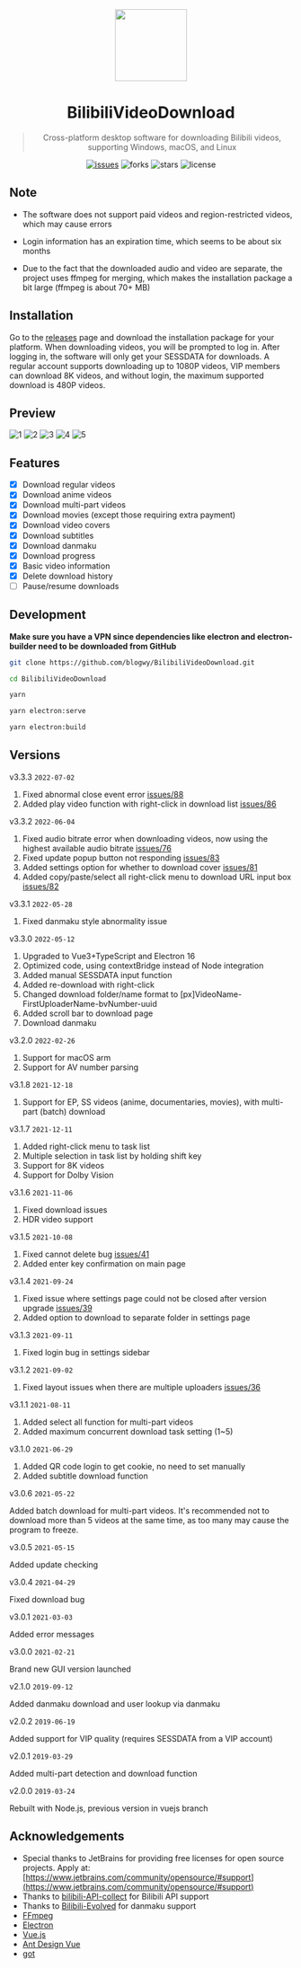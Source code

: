 <div align="center">
  <img src="./build/icons/256x256.png" alt="" width="128">
  <h1>BilibiliVideoDownload</h1>
  <blockquote>Cross-platform desktop software for downloading Bilibili videos, supporting Windows, macOS, and Linux</blockquote>
</div>

<div align="center">
  <a href="https://github.com/blogwy/BilibiliVideoDownload/issues"><img src="https://img.shields.io/github/issues/blogwy/BilibiliVideoDownload" alt="issues"></a>
  <a><img src="https://img.shields.io/github/forks/blogwy/BilibiliVideoDownload" alt="forks"></a>
  <a><img src="https://img.shields.io/github/stars/blogwy/BilibiliVideoDownload" alt="stars"></a>
  <a><img src="https://img.shields.io/github/license/blogwy/BilibiliVideoDownload" alt="license"></a>
</div>

## Note

* The software does not support paid videos and region-restricted videos, which may cause errors

* Login information has an expiration time, which seems to be about six months

* Due to the fact that the downloaded audio and video are separate, the project uses ffmpeg for merging, which makes the installation package a bit large (ffmpeg is about 70+ MB)

## Installation

Go to the [releases](https://github.com/blogwy/BilibiliVideoDownload/releases) page and download the installation package for your platform. When downloading videos, you will be prompted to log in. After logging in, the software will only get your SESSDATA for downloads. A regular account supports downloading up to 1080P videos, VIP members can download 8K videos, and without login, the maximum supported download is 480P videos.

## Preview

![1](./screenshots/1.png)
![2](./screenshots/2.png)
![3](./screenshots/3.png)
![4](./screenshots/4.png)
![5](./screenshots/5.png)


## Features

* [x] Download regular videos
* [x] Download anime videos
* [x] Download multi-part videos
* [x] Download movies (except those requiring extra payment)
* [x] Download video covers
* [x] Download subtitles
* [x] Download danmaku
* [x] Download progress
* [x] Basic video information
* [x] Delete download history
* [ ] Pause/resume downloads

## Development

**Make sure you have a VPN since dependencies like electron and electron-builder need to be downloaded from GitHub**

```bash
git clone https://github.com/blogwy/BilibiliVideoDownload.git

cd BilibiliVideoDownload

yarn

yarn electron:serve

yarn electron:build
```
## Versions

v3.3.3 `2022-07-02`

1. Fixed abnormal close event error [issues/88](https://github.com/blogwy/BilibiliVideoDownload/issues/88)
2. Added play video function with right-click in download list [issues/86](https://github.com/blogwy/BilibiliVideoDownload/issues/86)

v3.3.2 `2022-06-04`

1. Fixed audio bitrate error when downloading videos, now using the highest available audio bitrate [issues/76](https://github.com/blogwy/BilibiliVideoDownload/issues/76)
2. Fixed update popup button not responding [issues/83](https://github.com/blogwy/BilibiliVideoDownload/issues/83)
3. Added settings option for whether to download cover [issues/81](https://github.com/blogwy/BilibiliVideoDownload/issues/81)
4. Added copy/paste/select all right-click menu to download URL input box [issues/82](https://github.com/blogwy/BilibiliVideoDownload/issues/82)

v3.3.1 `2022-05-28`

1. Fixed danmaku style abnormality issue

v3.3.0 `2022-05-12`

1. Upgraded to Vue3+TypeScript and Electron 16
2. Optimized code, using contextBridge instead of Node integration
3. Added manual SESSDATA input function
4. Added re-download with right-click
5. Changed download folder/name format to [px]VideoName-FirstUploaderName-bvNumber-uuid
6. Added scroll bar to download page
7. Download danmaku

v3.2.0 `2022-02-26`

1. Support for macOS arm
2. Support for AV number parsing

v3.1.8 `2021-12-18`

1. Support for EP, SS videos (anime, documentaries, movies), with multi-part (batch) download

v3.1.7 `2021-12-11`

1. Added right-click menu to task list
2. Multiple selection in task list by holding shift key
3. Support for 8K videos
4. Support for Dolby Vision

v3.1.6 `2021-11-06`

1. Fixed download issues
2. HDR video support

v3.1.5 `2021-10-08`

1. Fixed cannot delete bug [issues/41](https://github.com/blogwy/BilibiliVideoDownload/issues/41)
2. Added enter key confirmation on main page

v3.1.4 `2021-09-24`

1. Fixed issue where settings page could not be closed after version upgrade [issues/39](https://github.com/blogwy/BilibiliVideoDownload/issues/39)
2. Added option to download to separate folder in settings page

v3.1.3 `2021-09-11`

1. Fixed login bug in settings sidebar

v3.1.2 `2021-09-02`

1. Fixed layout issues when there are multiple uploaders [issues/36](https://github.com/blogwy/BilibiliVideoDownload/issues/36)

v3.1.1 `2021-08-11`

1. Added select all function for multi-part videos
2. Added maximum concurrent download task setting (1~5)

v3.1.0 `2021-06-29`

1. Added QR code login to get cookie, no need to set manually
2. Added subtitle download function

v3.0.6 `2021-05-22`

Added batch download for multi-part videos. It's recommended not to download more than 5 videos at the same time, as too many may cause the program to freeze.

v3.0.5 `2021-05-15`

Added update checking

v3.0.4 `2021-04-29`

Fixed download bug

v3.0.1 `2021-03-03`

Added error messages

v3.0.0 `2021-02-21`

Brand new GUI version launched

v2.1.0 `2019-09-12`

Added danmaku download and user lookup via danmaku

v2.0.2 `2019-06-19`

Added support for VIP quality (requires SESSDATA from a VIP account)

v2.0.1 `2019-03-29`

Added multi-part detection and download function

v2.0.0 `2019-03-24`

Rebuilt with Node.js, previous version in vuejs branch

## Acknowledgements

* Special thanks to JetBrains for providing free licenses for open source projects. Apply at: [https://www.jetbrains.com/community/opensource/#support](https://www.jetbrains.com/community/opensource/#support)
* Thanks to [bilibili-API-collect](https://github.com/SocialSisterYi/bilibili-API-collect) for Bilibili API support
* Thanks to [Bilibili-Evolved](https://github.com/the1812/Bilibili-Evolved) for danmaku support
* [FFmpeg](https://ffmpeg.org/)
* [Electron](https://www.electronjs.org/)
* [Vue.js](https://vuejs.org/)
* [Ant Design Vue](https://antdv.com/docs/vue/introduce-cn/)
* [got](https://github.com/sindresorhus/got)

